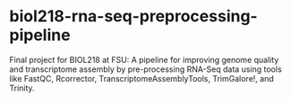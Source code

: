# biol218-rna-seq-preprocessing-pipeline
Final project for BIOL218 at FSU: A pipeline for improving genome quality and transcriptome assembly by pre-processing RNA-Seq data using tools like FastQC, Rcorrector, TranscriptomeAssemblyTools, TrimGalore!, and Trinity.
